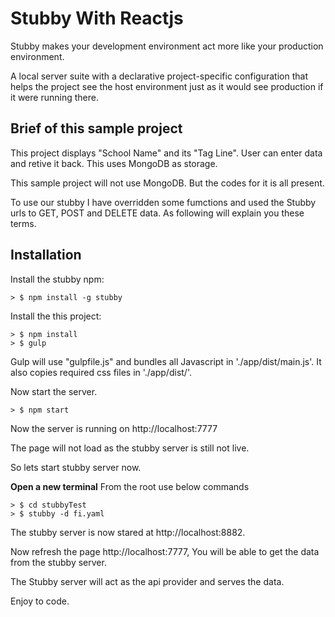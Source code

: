 # Stubby With Reactjs


Stubby makes your development environment act more like your
production environment. 

A local server suite with a declarative project-specific
configuration that helps the project see the host environment
just as it would see production if it were running there.

## Brief of this sample project

This project displays "School Name" and its "Tag Line". User can enter data and retive it back. This uses MongoDB as storage.  

This sample project will not use MongoDB. But the codes for it is all present.

To use our stubby I have overridden some fumctions and used the Stubby urls to GET, POST and DELETE data.
As following will explain you these terms.

## Installation

Install the stubby npm:

    > $ npm install -g stubby

Install the this project:

    > $ npm install
    > $ gulp
    
Gulp will use "gulpfile.js" and bundles all Javascript in './app/dist/main.js'. It also copies required css files in './app/dist/'.

Now start the server.

    > $ npm start
    
Now the server is running on http://localhost:7777

The page will not load as the stubby server is still not live.

So lets start stubby server now.

<strong>Open a new terminal</strong>
From the root use below commands

    > $ cd stubbyTest
    > $ stubby -d fi.yaml

The stubby server is now stared at http://localhost:8882.

Now refresh the page http://localhost:7777, You will be able to get the data from the stubby server.

The Stubby server will act as the api provider and serves the data.

Enjoy to code.